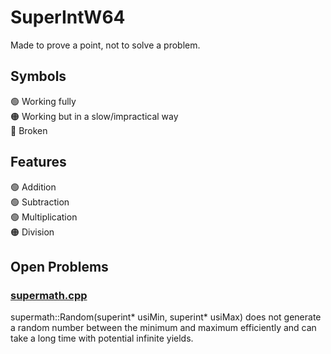 # SuperIntW64  

Made to prove a point, not to solve a problem.

## Symbols
🟢 Working fully  
🟠 Working but in a slow/impractical way  
🔴 Broken

## Features
🟢 Addition  
🟢 Subtraction  
🟢 Multiplication  
🟠 Division  

## Open Problems
### [supermath.cpp](https://github.com/Bocksa/SuperIntW64/blob/main/supermath.cpp)
supermath::Random(superint* usiMin, superint* usiMax) does not generate a random number between the minimum and maximum efficiently and can take a long time with potential infinite yields.
